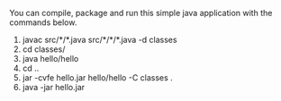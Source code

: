 You can compile, package and run this simple java application with the commands below.

1. javac src/\*/\*.java   src/\*/\*/\*.java -d classes
2. cd classes/
3. java hello/hello
4. cd ..
5. jar -cvfe hello.jar hello/hello -C classes .
6. java -jar hello.jar
